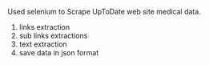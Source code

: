 Used selenium to Scrape UpToDate web site medical data.
1. links extraction
2. sub links extractions
3. text extraction
4. save data in json format
